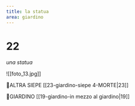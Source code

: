 ```yaml
---
title: la statua
area: giardino
---
```

# 22
_una statua_

![[foto_13.jpg]]

👀ALTRA SIEPE [[23-giardino-siepe 4-MORTE|23]]

👣GIARDINO [[19-giardino-in mezzo al giardino|19]]


